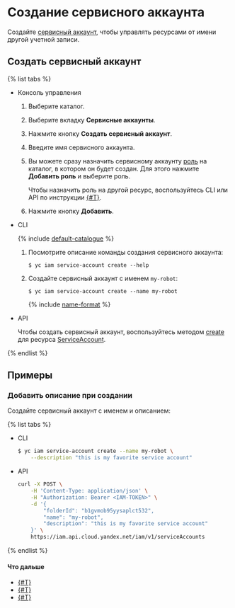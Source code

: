 # Создание сервисного аккаунта

Создайте [сервисный аккаунт](../../concepts/users/service-accounts.md), чтобы управлять ресурсами от имени другой учетной записи.

## Создать сервисный аккаунт

{% list tabs %}

- Консоль управления

  1. Выберите каталог.
  2. Выберите вкладку **Сервисные аккаунты**.
  3. Нажмите кнопку **Создать сервисный аккаунт**.
  4. Введите имя сервисного аккаунта.
  5. Вы можете сразу назначить сервисному аккаунту [роль](../../concepts/access-control/roles.md) на каталог, в котором он будет создан.
      Для этого нажмите **Добавить роль** и выберите роль.

      Чтобы назначить роль на другой ресурс, воспользуйтесь CLI или API по инструкции [{#T}](assign-role-for-sa.md).
  6. Нажмите кнопку **Добавить**.

- CLI

  {% include [default-catalogue](../../../_includes/default-catalogue.md) %}

  1. Посмотрите описание команды создания сервисного аккаунта:

      ```
      $ yc iam service-account create --help
      ```

  2. Создайте сервисный аккаунт с именем `my-robot`:

      ```
      $ yc iam service-account create --name my-robot
      ```

      {% include [name-format](../../../_includes/name-format.md) %}

- API

  Чтобы создать сервисный аккаунт, воспользуйтесь методом [create](../../api-ref/ServiceAccount/create.md) для ресурса [ServiceAccount](../../api-ref/ServiceAccount/index.md).

{% endlist %}


## Примеры

### Добавить описание при создании

Создайте сервисный аккаунт с именем и описанием:

{% list tabs %}

- CLI

  ```bash
  $ yc iam service-account create --name my-robot \
      --description "this is my favorite service account"
  ```

- API

  ```bash
  curl -X POST \
      -H 'Content-Type: application/json' \
      -H "Authorization: Bearer <IAM-TOKEN>" \
      -d '{
          "folderId": "b1gvmob95yysaplct532",
          "name": "my-robot",
          "description": "this is my favorite service account"
      }' \
      https://iam.api.cloud.yandex.net/iam/v1/serviceAccounts
  ```

{% endlist %}

#### Что дальше

- [{#T}](assign-role-for-sa.md)
- [{#T}](create-access-key.md)
- [{#T}](set-access-bindings.md)